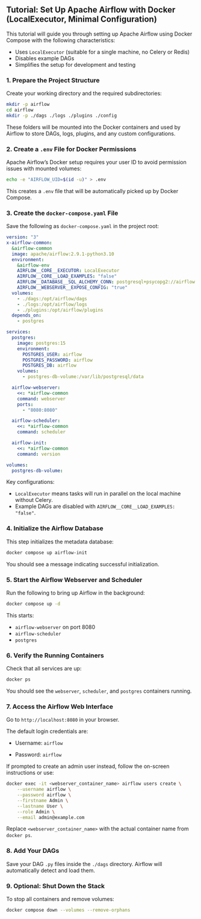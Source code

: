 ## Tutorial: Set Up Apache Airflow with Docker (LocalExecutor, Minimal Configuration)

This tutorial will guide you through setting up Apache Airflow using Docker Compose with the following characteristics:

- Uses `LocalExecutor` (suitable for a single machine, no Celery or Redis)
- Disables example DAGs
- Simplifies the setup for development and testing

### 1. Prepare the Project Structure

Create your working directory and the required subdirectories:

```bash
mkdir -p airflow
cd airflow
mkdir -p ./dags ./logs ./plugins ./config
```

These folders will be mounted into the Docker containers and used by Airflow to store DAGs, logs, plugins, and any custom configurations.

### 2. Create a `.env` File for Docker Permissions

Apache Airflow’s Docker setup requires your user ID to avoid permission issues with mounted volumes:

```bash
echo -e "AIRFLOW_UID=$(id -u)" > .env
```

This creates a `.env` file that will be automatically picked up by Docker Compose.

### 3. Create the `docker-compose.yaml` File

Save the following as `docker-compose.yaml` in the project root:

```yaml
version: "3"
x-airflow-common:
  &airflow-common
  image: apache/airflow:2.9.1-python3.10
  environment:
    &airflow-env
    AIRFLOW__CORE__EXECUTOR: LocalExecutor
    AIRFLOW__CORE__LOAD_EXAMPLES: "false"
    AIRFLOW__DATABASE__SQL_ALCHEMY_CONN: postgresql+psycopg2://airflow:airflow@postgres/airflow
    AIRFLOW__WEBSERVER__EXPOSE_CONFIG: "true"
  volumes:
    - ./dags:/opt/airflow/dags
    - ./logs:/opt/airflow/logs
    - ./plugins:/opt/airflow/plugins
  depends_on:
    - postgres

services:
  postgres:
    image: postgres:15
    environment:
      POSTGRES_USER: airflow
      POSTGRES_PASSWORD: airflow
      POSTGRES_DB: airflow
    volumes:
      - postgres-db-volume:/var/lib/postgresql/data

  airflow-webserver:
    <<: *airflow-common
    command: webserver
    ports:
      - "8080:8080"

  airflow-scheduler:
    <<: *airflow-common
    command: scheduler

  airflow-init:
    <<: *airflow-common
    command: version

volumes:
  postgres-db-volume:
```

Key configurations:

- `LocalExecutor` means tasks will run in parallel on the local machine without Celery.
- Example DAGs are disabled with `AIRFLOW__CORE__LOAD_EXAMPLES: "false"`.

### 4. Initialize the Airflow Database

This step initializes the metadata database:

```bash
docker compose up airflow-init
```

You should see a message indicating successful initialization.

### 5. Start the Airflow Webserver and Scheduler

Run the following to bring up Airflow in the background:

```bash
docker compose up -d
```

This starts:

- `airflow-webserver` on port 8080
- `airflow-scheduler`
- `postgres`

### 6. Verify the Running Containers

Check that all services are up:

```bash
docker ps
```

You should see the `webserver`, `scheduler`, and `postgres` containers running.

### 7. Access the Airflow Web Interface

Go to `http://localhost:8080` in your browser.

The default login credentials are:

- Username: `airflow`
    
- Password: `airflow`
    

If prompted to create an admin user instead, follow the on-screen instructions or use:

```bash
docker exec -it <webserver_container_name> airflow users create \
    --username airflow \
    --password airflow \
    --firstname Admin \
    --lastname User \
    --role Admin \
    --email admin@example.com
```

Replace `<webserver_container_name>` with the actual container name from `docker ps`.

### 8. Add Your DAGs

Save your DAG `.py` files inside the `./dags` directory. Airflow will automatically detect and load them.

### 9. Optional: Shut Down the Stack

To stop all containers and remove volumes:

```bash
docker compose down --volumes --remove-orphans
```
